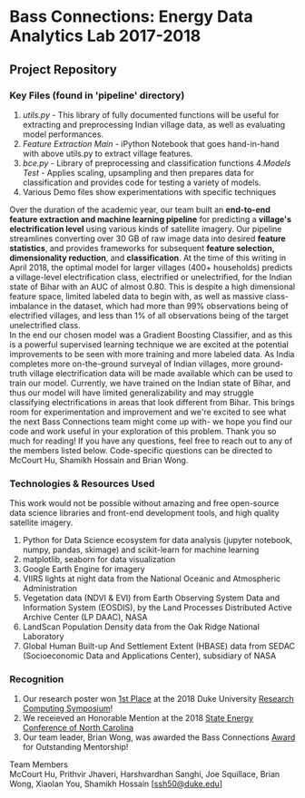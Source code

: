 # Bass Connections: Energy Data Analytics Lab 2017-2018


## Project Repository

### Key Files (found in 'pipeline' directory)
1. *utils.py* - This library of fully documented functions will be useful for extracting and preprocessing Indian village data, as well as evaluating model performances. 
2. *Feature Extraction Main* - iPython Notebook that goes hand-in-hand with above utils.py to extract village features. 
3. *bce.py* - Library of preprocessing and classification functions 
4.*Models Test* - Applies scaling, upsampling and then prepares data for classification and provides code for testing a variety of models. 
4. Various Demo files show experimentations with specific techniques 


Over the duration of the academic year, our team built an **end-to-end feature extraction and machine learning pipeline** for predicting a **village's electrification level** using various kinds of satellite imagery. Our pipeline streamlines converting over 30 GB of raw image data into desired **feature statistics**, and provides frameworks for subsequent **feature selection, dimensionality reduction**, and **classification**. At the time of this writing in April 2018, the optimal model for larger villages (400+ households) predicts a village-level electrification class, electrified or unelectrified, for the Indian state of Bihar with an AUC of almost 0.80. This is despite a high dimensional feature space, limited labeled data to begin with, as well as massive class-imbalance in the dataset, which had more than 99% observations being of electrified villages, and less than 1% of all observations being of the target unelectrified class.   
In the end our chosen model was a Gradient Boosting Classifier, and as this is a powerful supervised learning technique we are excited at the potential improvements to be seen with more training and more labeled data. As India completes more on-the-ground surveyal of Indian villages, more ground-truth village electrification data will be made available which can be used to train our model. Currently, we have trained on the Indian state of Bihar, and thus our model will have limited generalizability and may struggle classifying electrifications in areas that look different from Bihar. This brings room for experimentation and improvement and we're excited to see what the next Bass Connections team might come up with- we hope you find our code and work useful in your exploration of this problem.    Thank you so much for reading! If you have any questions, feel free to reach out to any of the members listed below. Code-specific questions can be directed to McCourt Hu, Shamikh Hossain and Brian Wong. 

### Technologies & Resources Used  
This work would not be possible without amazing and free open-source data science libraries and front-end development tools, and high quality satellite imagery. 
1. Python for Data Science ecosystem for data analysis (jupyter notebook, numpy, pandas, skimage) and scikit-learn for machine learning
2. matplotlib, seaborn for data visualization 
3. Google Earth Engine for imagery
4. VIIRS lights at night data from the National Oceanic and Atmospheric Administration
5. Vegetation data (NDVI & EVI) from Earth Observing System Data and Information System (EOSDIS), by the Land Processes Distributed Active Archive Center (LP DAAC), NASA 
6. LandScan Population Density data from the Oak Ridge National Laboratory
7. Global Human Built-up And Settlement Extent (HBASE) data from SEDAC (Socioeconomic Data and Applications Center), subsidiary of NASA

### Recognition 
1. Our research poster won [1st Place](https://energy.duke.edu/news/energy-data-analytics-lab-team-takes-top-prize-2018-duke-research-computing-symposium) at the 2018 Duke University [Research Computing Symposium](https://rc.duke.edu/2018-symposium/)!
2. We receieved an Honorable Mention at the 2018 [State Energy Conference of North Carolina](https://ncenergyconference.com/)
3. Our team leader, Brian Wong, was awarded the Bass Connections [Award](https://bassconnections.duke.edu/about/news/nominate-team-member-bass-connections-award-outstanding-mentorship) for Outstanding Mentorship!

Team Members   
McCourt Hu, Prithvir Jhaveri, Harshvardhan Sanghi, Joe Squillace, Brian Wong, Xiaolan You, Shamikh Hossain [ssh50@duke.edu]
